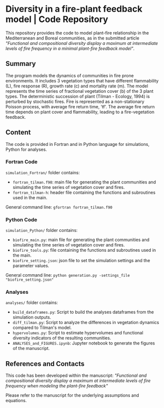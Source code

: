 # Diversity in a fire-plant feedback model | Code Repository

This repository provides the code to model plant-fire relationship in the Mediterranean and Boreal communities, as in the submitted article *"Functional and compositional diversity display a maximum at intermediate levels of fire frequency in a minimal plant-fire feedback model"*.

## Summary
The program models the dynamics of communities in fire prone environments. It includes 3 vegetation types that have different flammability (L), fire response (R), growth rate (c) and mortality rate (m). The model represents the time series of fractional vegetation cover (b) of the 3 plant types. The deterministic succession of plant (Tilman - Ecology, 1994) is perturbed by stochastic fires. Fire is represented as a non-stationary Poisson process, with average fire return time, 'tf'. The average fire return time depends on plant cover and flammability, leading to a fire-vegetation feedback.

## Content

The code is provided in Fortran and in Python language for simulations, Python for analyses.

### Fortran Code

```simulation_Fortran/``` folder contains:

* `fortran_tilman.f90`: main file for generating the plant communities and simulating the time series of vegetation cover and fires.
* `fortran_tilman-h`: header file containing the functions and subroutines used in the main.

General command line:
`gfortran fortran_tilman.f90`

### Python Code

```simulation_Python/``` folder contains:

* `biofire_main.py`: main file for generating the plant communities and simulating the time series of vegetation cover and fires.
* `biofire_tools.py`: file containing the functions and subroutines used in the main.
* `biofire_setting.json`: json file to set the simulation settings and the parameter values.

General command line:
`python generation.py -settings_file "biofire_setting.json"`

### Analyses

```analyses/``` folder contains:

* `build_dataframes.py`: Script to build the analyses dataframes from the simulation outputs.
* `diff_tilman.py`: Script to analyze the differences in vegetation dynamics compared to Tilman's model.
* `hypervolumes.py`: Script to estimate hypervolumes and functional diversity indicators of the resulting communities.
* `ANALYSES_and_FIGURES.ipynb`: Jupyter notebook to generate the figures of the manuscript.

## References and Contacts
This code has been developed within the manuscript: *"Functional and compositional diversity display a maximum at intermediate levels of fire frequency when modeling the plant-fire feedback"*

Please refer to the manuscript for the underlying assumptions and equations.
